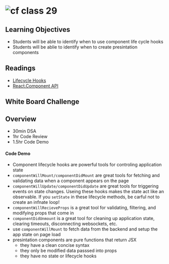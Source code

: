 ![cf](http://i.imgur.com/7v5ASc8.png) class 29 
===

## Learning Objectives
* Students will be able to identify when to use component life cycle hooks
* Students will be ablie to identify when to create presintation components

## Readings
* [Lifecycle Hooks](https://www.fullstackreact.com/30-days-of-react/day-7/)
* [React.Component API](https://facebook.github.io/react/docs/react-component.html)

## White Board Challenge

## Overview 
* 30min DSA
* 1hr Code Review
* 1.5hr Code Demo

#### Code Demo
* Component lifecycle hooks are powerful tools for controling application state
* `componentWillMount/componentDidMount` are great tools for fetching and validating data when a component appears on the page
* `componentWillUpdate/componentDidUpdate` are great tools for triggering events on state changes. Useing these hooks makes the state act like an observable. If you `setState` in these lifecycle methods, be carful not to create an infnate loop!
* `componentWillRecieveProps` is a great tool for validating, filtering, and modifying props that come in
* `componentDidUnmount` is a great tool for cleaning up application state, clearing timeouts, disconnecting websockets, etc.
* use `componentWillMount` to fetch data from the backend and setup the app state on page load
* presintation components are pure functions that return JSX
  * they have a clean concise syntax
  * they only be modified data passsed into props
  * they have no state or lifecycle hooks
